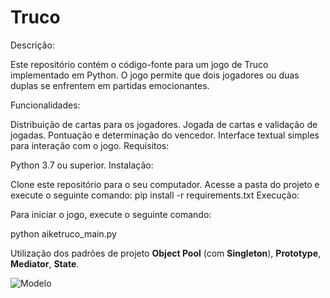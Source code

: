 # Truco
Descrição:

Este repositório contém o código-fonte para um jogo de Truco implementado em Python. O jogo permite que dois jogadores ou duas duplas se enfrentem em partidas emocionantes.

Funcionalidades:

Distribuição de cartas para os jogadores.
Jogada de cartas e validação de jogadas.
Pontuação e determinação do vencedor.
Interface textual simples para interação com o jogo.
Requisitos:

Python 3.7 ou superior.
Instalação:

Clone este repositório para o seu computador.
Acesse a pasta do projeto e execute o seguinte comando:
pip install -r requirements.txt
Execução:

Para iniciar o jogo, execute o seguinte comando:

python aiketruco_main.py

Utilização dos padrões de projeto **Object Pool** (com **Singleton**), **Prototype**, **Mediator**, **State**.

![Modelo](http://i.imgur.com/JOQCrr5.png)
